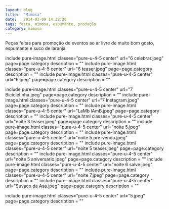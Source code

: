 ```yaml
---
layout: blog
title:  "Mimosa"
date:   2014-03-09 14:32:20
tags: festa, mimosa, espumante, produção
category: mimosa
---
```


Peças feitas para promoção de eventos ao ar livre de muito bom gosto, espumante e suco de laranja.

include pure-image.html classes="pure-u-4-5 center" url="6 celebrar.jpeg" page=page.category description = ""
include pure-image.html classes="pure-u-4-5 center" url="6 teaser.jpeg" page=page.category description = ""
include pure-image.html classes="pure-u-4-5 center" url="6.jpeg" page=page.category description = ""

include pure-image.html classes="pure-u-4-5 center" url="7 Bicicletinha.jpeg" page=page.category description = ""
include pure-image.html classes="pure-u-4-5 center" url="7 Instagram.jpeg" page=page.category description = ""
include pure-image.html classes="pure-u-4-5 center" url="LaMb lAmB.jpeg" page=page.category description = ""
include pure-image.html classes="pure-u-4-5 center" url="noite 3 teaser.jpeg" page=page.category description = ""
include pure-image.html classes="pure-u-4-5 center" url="noite 5.jpeg" page=page.category description = ""
include pure-image.html classes="pure-u-4-5 center" url="noite 5 pre-venda.jpeg" page=page.category description = ""
include pure-image.html classes="pure-u-4-5 center" url="noite 5 teaser.jpeg" page=page.category description = ""
include pure-image.html classes="pure-u-4-5 center" url="noite 5 aniversario.jpeg" page=page.category description = ""
include pure-image.html classes="pure-u-4-5 center" url="noite 6 salve.jpeg" page=page.category description = ""
include pure-image.html classes="pure-u-4-5 center" url="noite 7.jpeg" page=page.category description = ""
include pure-image.html classes="pure-u-4-5 center" url="Suvaco da Asa.jpeg" page=page.category description = ""

include pure-image.html classes="pure-u-4-5 center" url="5.jpeg" page=page.category description = ""